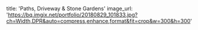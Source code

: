 title: 'Paths, Driveway & Stone Gardens'
image_url: 'https://bq.imgix.net/portfolio/20180829_101833.jpg?ch=Width,DPR&auto=compress,enhance,format&fit=crop&w=300&h=300'
